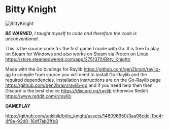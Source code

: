 # Bitty Knight
![BittyKnight](https://github.com/unklnik/bitty_knight/assets/146096950/4002d693-7b09-4933-99e6-268167c4c78c)

    
***BE WARNED**, I taught myself to code and therefore the code is unconventional*.     
  
This is the source code for the first game I made with Go. It is free to play on Steam for Windows and also works on Steam via Proton on Linux https://store.steampowered.com/app/2751370/Bitty_Knight/   

Made with the Go bindings for Raylib https://github.com/gen2brain/raylib-go to compile from source you will need to install Go-Raylib and the required dependencies. Installation instructions are on the Go-Raylib page https://github.com/gen2brain/raylib-go and if you need help then then Discord is the best choice https://discord.gg/raylib otherwise Reddit https://www.reddit.com/r/raylib
    
**GAMEPLAY**

https://github.com/unklnik/bitty_knight/assets/146096950/3aa98cdc-1bc4-4f9e-92d0-16df7ab3ffb8


